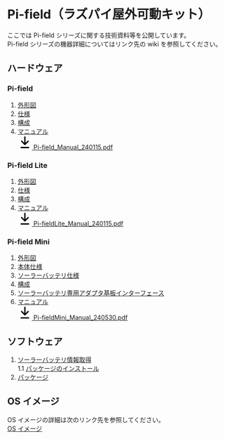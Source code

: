 # Pi-field（ラズパイ屋外可動キット）

ここでは Pi-field シリーズに関する技術資料等を公開しています。  
Pi-field シリーズの機器詳細についてはリンク先の wiki を参照してください。

## ハードウェア
### Pi-field
1. [外形図](../../wiki/pi-field#1-外形図)  
2. [仕様](../../wiki/pi-field#2-仕様)  
3. [構成](../../wiki/pi-field#3-構成)  
4. [マニュアル](../../wiki/pi-field#4-マニュアル)  
[![ダウンロード](https://raw.githubusercontent.com/primer/octicons/main/icons/download-16.svg) Pi-field_Manual_240115.pdf](./manual/Pi-field_Manual_240115.pdf)  

### Pi-field Lite
1. [外形図](../../wiki/pi-field-lite#1-外形図)  
2. [仕様](../../wiki/pi-field-lite#2-仕様)  
3. [構成](../../wiki/pi-field-lite#3-構成)  
4. [マニュアル](../../wiki/pi-field-lite#4-マニュアル)  
[![ダウンロード](https://raw.githubusercontent.com/primer/octicons/main/icons/download-16.svg) Pi-fieldLite_Manual_240115.pdf](./manual-lite/Pi-fieldLite_Manual_240115.pdf)  

### Pi-field Mini
1. [外形図](../../wiki/pi-field-mini#1-外形図)  
2. [本体仕様](../../wiki/pi-field-mini#2-本体仕様)  
3. [ソーラーバッテリ仕様](../../wiki/pi-field-mini#3-ソーラーバッテリ仕様)  
4. [構成](../../wiki/pi-field-mini#4-構成)  
5. [ソーラーバッテリ専用アダプタ基板インターフェース](../../wiki/pi-field-mini#5-ソーラーバッテリ専用アダプタ基板インターフェース)  
6. [マニュアル](../../wiki/pi-field-mini#6-マニュアル)  
[![ダウンロード](https://raw.githubusercontent.com/primer/octicons/main/icons/download-16.svg) Pi-fieldMini_Manual_240530.pdf](./manual-mini/Pi-fieldMini_Manual_240530.pdf)  

## ソフトウェア
1. [ソーラーバッテリ情報取得](../../wiki/ソフトウェア#1-ソーラーバッテリ情報取得)  
  1.1 [パッケージのインストール](../../wiki/ソフトウェア#1.1-パッケージのインストール)  
2. [パッケージ](../../wiki/ソフトウェア#2-パッケージ)  

## OS イメージ  
OS イメージの詳細は次のリンク先を参照してください。  
[OS イメージ](../../wiki/OSイメージ)  
